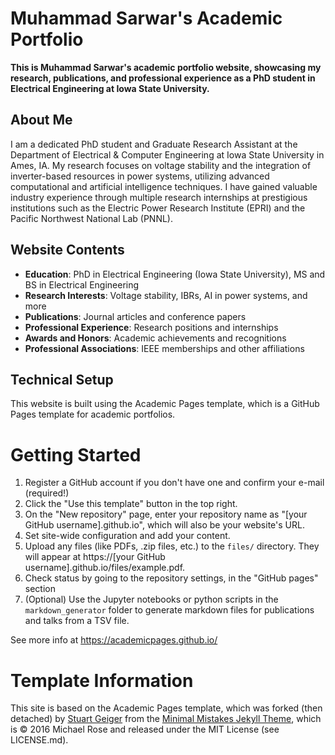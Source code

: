 # Muhammad Sarwar's Academic Portfolio
**This is Muhammad Sarwar's academic portfolio website, showcasing my research, publications, and professional experience as a PhD student in Electrical Engineering at Iowa State University.**

## About Me

I am a dedicated PhD student and Graduate Research Assistant at the Department of Electrical & Computer Engineering at Iowa State University in Ames, IA. My research focuses on voltage stability and the integration of inverter-based resources in power systems, utilizing advanced computational and artificial intelligence techniques. I have gained valuable industry experience through multiple research internships at prestigious institutions such as the Electric Power Research Institute (EPRI) and the Pacific Northwest National Lab (PNNL).

## Website Contents

- **Education**: PhD in Electrical Engineering (Iowa State University), MS and BS in Electrical Engineering
- **Research Interests**: Voltage stability, IBRs, AI in power systems, and more
- **Publications**: Journal articles and conference papers
- **Professional Experience**: Research positions and internships
- **Awards and Honors**: Academic achievements and recognitions
- **Professional Associations**: IEEE memberships and other affiliations

## Technical Setup

This website is built using the Academic Pages template, which is a GitHub Pages template for academic portfolios.

# Getting Started

1. Register a GitHub account if you don't have one and confirm your e-mail (required!)
1. Click the "Use this template" button in the top right.
1. On the "New repository" page, enter your repository name as "[your GitHub username].github.io", which will also be your website's URL.
1. Set site-wide configuration and add your content.
1. Upload any files (like PDFs, .zip files, etc.) to the `files/` directory. They will appear at https://[your GitHub username].github.io/files/example.pdf.
1. Check status by going to the repository settings, in the "GitHub pages" section
1. (Optional) Use the Jupyter notebooks or python scripts in the `markdown_generator` folder to generate markdown files for publications and talks from a TSV file.

See more info at https://academicpages.github.io/

# Template Information

This site is based on the Academic Pages template, which was forked (then detached) by [Stuart Geiger](https://github.com/staeiou) from the [Minimal Mistakes Jekyll Theme](https://mmistakes.github.io/minimal-mistakes/), which is © 2016 Michael Rose and released under the MIT License (see LICENSE.md).